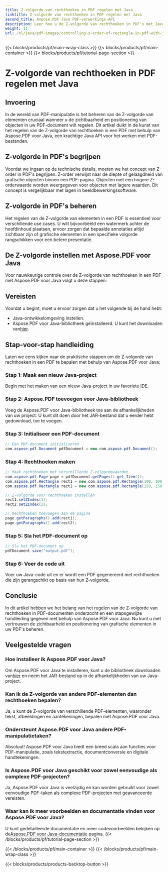```yaml
---
title: Z-volgorde van rechthoeken in PDF regelen met Java
linktitle: Z-volgorde van rechthoeken in PDF regelen met Java
second_title: Aspose.PDF Java PDF-verwerkings-API
description: Leer hoe u de Z-volgorde van rechthoeken in PDF's met Java kunt regelen met Aspose.PDF voor Java. Stapsgewijze handleiding voor nauwkeurige PDF-manipulatie.
weight: 11
url: /nl/java/pdf-images/controlling-z-order-of-rectangle-in-pdf-with-java/
---
```


{{< blocks/products/pf/main-wrap-class >}}
{{< blocks/products/pf/main-container >}}
{{< blocks/products/pf/tutorial-page-section >}}

# Z-volgorde van rechthoeken in PDF regelen met Java


## Invoering

In de wereld van PDF-manipulatie is het beheren van de Z-volgorde van elementen cruciaal wanneer u de zichtbaarheid en positionering van objecten in uw PDF-document wilt regelen. Dit artikel duikt in de kunst van het regelen van de Z-volgorde van rechthoeken in een PDF met behulp van Aspose.PDF voor Java, een krachtige Java API voor het werken met PDF-bestanden.

## Z-volgorde in PDF's begrijpen

Voordat we ingaan op de technische details, moeten we het concept van Z-order in PDF's begrijpen. Z-order verwijst naar de diepte of gelaagdheid van grafische objecten binnen een PDF-pagina. Objecten met een hogere Z-orderwaarde worden weergegeven voor objecten met lagere waarden. Dit concept is vergelijkbaar met lagen in beeldbewerkingssoftware.

## Z-volgorde in PDF's beheren

Het regelen van de Z-volgorde van elementen in een PDF is essentieel voor verschillende use cases. U wilt bijvoorbeeld een watermerk achter de hoofdinhoud plaatsen, ervoor zorgen dat bepaalde annotaties altijd zichtbaar zijn of grafische elementen in een specifieke volgorde rangschikken voor een betere presentatie.

## De Z-volgorde instellen met Aspose.PDF voor Java

Voor nauwkeurige controle over de Z-volgorde van rechthoeken in een PDF met Aspose.PDF voor Java volgt u deze stappen:

## Vereisten

Voordat u begint, moet u ervoor zorgen dat u het volgende bij de hand hebt:

- Java-ontwikkelomgeving instellen.
-  Aspose.PDF voor Java-bibliotheek geïnstalleerd. U kunt het downloaden van[hier](https://releases.aspose.com/pdf/java/).

## Stap-voor-stap handleiding

Laten we eens kijken naar de praktische stappen om de Z-volgorde van rechthoeken in een PDF te bepalen met behulp van Aspose.PDF voor Java:

### Stap 1: Maak een nieuw Java-project

Begin met het maken van een nieuw Java-project in uw favoriete IDE.

### Stap 2: Aspose.PDF toevoegen voor Java-bibliotheek

Voeg de Aspose.PDF voor Java-bibliotheek toe aan de afhankelijkheden van uw project. U kunt dit doen door het JAR-bestand dat u eerder hebt gedownload, toe te voegen.

### Stap 3: Initialiseer een PDF-document

```java
// Een PDF-document initialiseren
com.aspose.pdf.Document pdfDocument = new com.aspose.pdf.Document();
```

### Stap 4: Rechthoeken maken

```java
// Maak rechthoeken met verschillende Z-volgordewaarden
com.aspose.pdf.Page page = pdfDocument.getPages().get_Item(1);
com.aspose.pdf.Rectangle rect1 = new com.aspose.pdf.Rectangle(100, 100, 200, 200);
com.aspose.pdf.Rectangle rect2 = new com.aspose.pdf.Rectangle(150, 150, 250, 250);

// Z-volgorde voor rechthoeken instellen
rect1.setZIndex(1);
rect2.setZIndex(2);

// Rechthoeken toevoegen aan de pagina
page.getParagraphs().add(rect1);
page.getParagraphs().add(rect2);
```

### Stap 5: Sla het PDF-document op

```java
// Sla het PDF-document op
pdfDocument.save("output.pdf");
```

### Stap 6: Voer de code uit

Voer uw Java-code uit en er wordt een PDF gegenereerd met rechthoeken die zijn gerangschikt op basis van hun Z-volgorde.

## Conclusie

In dit artikel hebben we het belang van het regelen van de Z-volgorde van rechthoeken in PDF-documenten onderzocht en een stapsgewijze handleiding gegeven met behulp van Aspose.PDF voor Java. Nu kunt u met vertrouwen de zichtbaarheid en positionering van grafische elementen in uw PDF's beheren.

## Veelgestelde vragen

### Hoe installeer ik Aspose.PDF voor Java?

Om Aspose.PDF voor Java te installeren, kunt u de bibliotheek downloaden van[hier](https://releases.aspose.com/pdf/java/) en neem het JAR-bestand op in de afhankelijkheden van uw Java-project.

### Kan ik de Z-volgorde van andere PDF-elementen dan rechthoeken bepalen?

Ja, u kunt de Z-volgorde van verschillende PDF-elementen, waaronder tekst, afbeeldingen en aantekeningen, bepalen met Aspose.PDF voor Java.

### Ondersteunt Aspose.PDF voor Java andere PDF-manipulatietaken?

Absoluut! Aspose.PDF voor Java biedt een breed scala aan functies voor PDF-manipulatie, zoals tekstextractie, documentconversie en digitale handtekeningen.

### Is Aspose.PDF voor Java geschikt voor zowel eenvoudige als complexe PDF-projecten?

Ja, Aspose.PDF voor Java is veelzijdig en kan worden gebruikt voor zowel eenvoudige PDF-taken als complexe PDF-projecten met geavanceerde vereisten.

### Waar kan ik meer voorbeelden en documentatie vinden voor Aspose.PDF voor Java?

 U kunt gedetailleerde documentatie en meer codevoorbeelden bekijken op de[Aspose.PDF voor Java-documentatie](https://reference.aspose.com/pdf/java/) pagina.
{{< /blocks/products/pf/tutorial-page-section >}}

{{< /blocks/products/pf/main-container >}}
{{< /blocks/products/pf/main-wrap-class >}}

{{< blocks/products/products-backtop-button >}}
